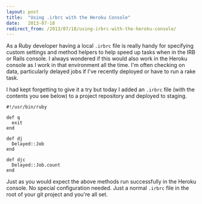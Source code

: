```yaml
---
layout: post
title:  "Using .irbrc with the Heroku Console"
date:   2013-07-18
redirect_from: /2013/07/18/using-irbrc-with-the-heroku-console/
---
```


As a Ruby developer having a local `.irbrc` file is really handy for specifying custom settings and method helpers to help speed up tasks when in the IRB or Rails console. I always wondered if this would also work in the Heroku console as I work in that environment all the time. I'm often checking on data, particularly delayed jobs if I've recently deployed or have to run a rake task.

I had kept forgetting to give it a try but today I added an `.irbrc` file (with the contents you see below) to a project repository and deployed to staging.

    #!/usr/bin/ruby
    
    def q
      exit
    end
    
    def dj
      Delayed::Job
    end
    
    def djc
      Delayed::Job.count
    end

Just as you would expect the above methods run successfully in the Heroku console. No special configuration needed. Just a normal `.irbrc` file in the root of your git project and you're all set.
